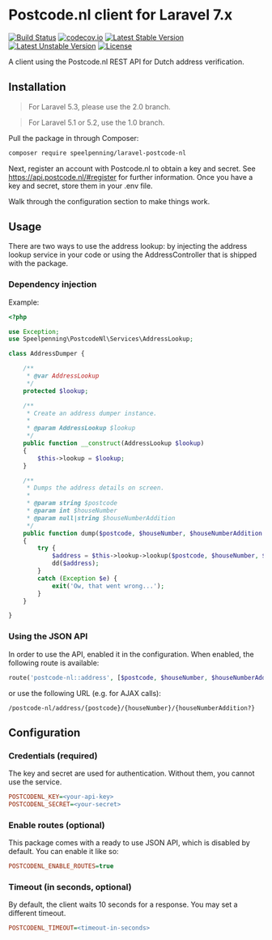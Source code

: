 # Postcode.nl client for Laravel 7.x

[![Build Status](https://travis-ci.org/Speelpenning-nl/laravel-postcode-nl.svg)](https://travis-ci.org/Speelpenning-nl/laravel-postcode-nl)
[![codecov.io](http://codecov.io/github/Speelpenning-nl/laravel-postcode-nl/coverage.svg?branch=master)](http://codecov.io/github/Speelpenning-nl/laravel-postcode-nl?branch=master)
[![Latest Stable Version](https://poser.pugx.org/speelpenning/laravel-postcode-nl/v/stable)](https://packagist.org/packages/speelpenning/laravel-postcode-nl)
[![Latest Unstable Version](https://poser.pugx.org/speelpenning/laravel-postcode-nl/v/unstable)](https://packagist.org/packages/speelpenning/laravel-postcode-nl)
[![License](https://poser.pugx.org/speelpenning/laravel-postcode-nl/license)](https://packagist.org/packages/speelpenning/laravel-postcode-nl)

A client using the Postcode.nl REST API for Dutch address verification.

## Installation

> For Laravel 5.3, please use the 2.0 branch.

> For Laravel 5.1 or 5.2, use the 1.0 branch.

Pull the package in through Composer:

```bash
composer require speelpenning/laravel-postcode-nl
```

Next, register an account with Postcode.nl to obtain a key and secret. See https://api.postcode.nl/#register for
further information. Once you have a key and secret, store them in your .env file.

Walk through the configuration section to make things work.

## Usage

There are two ways to use the address lookup: by injecting the address lookup service in your code or using the
AddressController that is shipped with the package.

### Dependency injection

Example:

```php
<?php

use Exception;
use Speelpenning\PostcodeNl\Services\AddressLookup;

class AddressDumper {

    /**
     * @var AddressLookup
     */
    protected $lookup;

    /**
     * Create an address dumper instance.
     *
     * @param AddressLookup $lookup
     */
    public function __construct(AddressLookup $lookup)
    {
        $this->lookup = $lookup;
    }

    /**
     * Dumps the address details on screen.
     *
     * @param string $postcode
     * @param int $houseNumber
     * @param null|string $houseNumberAddition
     */
    public function dump($postcode, $houseNumber, $houseNumberAddition = null)
    {
        try {
            $address = $this->lookup->lookup($postcode, $houseNumber, $houseNumberAddition);
            dd($address);
        }
        catch (Exception $e) {
            exit('Ow, that went wrong...');
        }
    }

}

```

### Using the JSON API

In order to use the API, enabled it in the configuration. When enabled, the following route is available:

```php
route('postcode-nl::address', [$postcode, $houseNumber, $houseNumberAddition = null]);
```

or use the following URL (e.g. for AJAX calls):

```
/postcode-nl/address/{postcode}/{houseNumber}/{houseNumberAddition?}
```

## Configuration

### Credentials (required)

The key and secret are used for authentication. Without them, you cannot use the service.

```ini
POSTCODENL_KEY=<your-api-key>
POSTCODENL_SECRET=<your-secret>
```

### Enable routes (optional)

This package comes with a ready to use JSON API, which is disabled by default. You can enable it like so:

```ini
POSTCODENL_ENABLE_ROUTES=true
```

### Timeout (in seconds, optional)

By default, the client waits 10 seconds for a response. You may set a different timeout.

```ini
POSTCODENL_TIMEOUT=<timeout-in-seconds>
```
